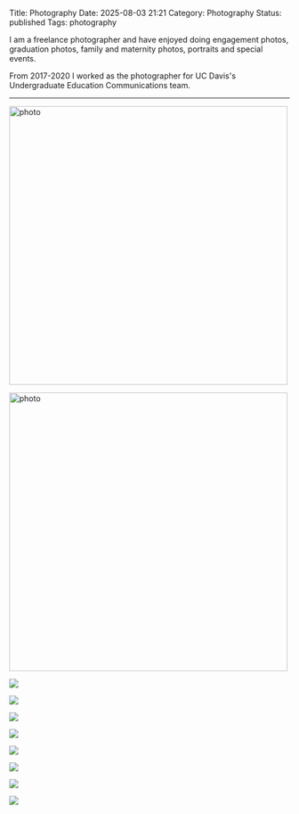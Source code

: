 Title: Photography 
Date: 2025-08-03 21:21
Category: Photography 
Status: published
Tags: photography

I am a freelance photographer and have enjoyed doing engagement photos, graduation photos, family and maternity photos, portraits and special events. 

From 2017-2020 I worked as the photographer for UC Davis's Undergraduate Education Communications team.


---

<img src="https://external-content.duckduckgo.com/iu/?u=http%3A%2F%2Fdrive.google.com/uc?id=1i7slpLcKqqrAxX3D7ufAqtk88-cQ8sOq" alt="photo" width="500"/>


<img src="https://external-content.duckduckgo.com/iu/?u=http%3A%2F%2Fdrive.google.com/uc?id=1dZiyi2h3Nff4VFiBj6RPjuK2s56AmFp0)
" alt="photo" width="500"/>

![](https://external-content.duckduckgo.com/iu/?u=http%3A%2F%2Fdrive.google.com/uc?id=1tw8bB-vvakyDAMc-yv3_x4RzjVd4LkaW)

![](https://external-content.duckduckgo.com/iu/?u=http%3A%2F%2Fdrive.google.com/uc?id=1AuxwzuTOJKePR6Yqqem0mAxfXf8kpEBa)

![](https://external-content.duckduckgo.com/iu/?u=http%3A%2F%2Fdrive.google.com/uc?id=1bo1RlOSnIRwnL4wvvX3hdqgXL72uXqj4)

![](https://external-content.duckduckgo.com/iu/?u=http%3A%2F%2Fdrive.google.com/uc?id=1Qiw6FqwfWBq9MvmVElis6dTVEX-kzzuS)

![](https://external-content.duckduckgo.com/iu/?u=http%3A%2F%2Fdrive.google.com/uc?id=1JuHfyC9-d8EHwG-TRhLqFRh9sXuibyC9)

![](https://external-content.duckduckgo.com/iu/?u=http%3A%2F%2Fdrive.google.com/uc?id=1WCa0kXW9ateWdlECncwMsonkYUao7Ryv)

![](https://external-content.duckduckgo.com/iu/?u=http%3A%2F%2Fdrive.google.com/uc?id=1o9aB9uH5Mrd1p2I1yklgcVums0sw1yIv)

![](https://external-content.duckduckgo.com/iu/?u=http%3A%2F%2Fdrive.google.com/uc?id=1Ftk1V_fYkmmS4bofK5D1cxXQRvUmlnYI)